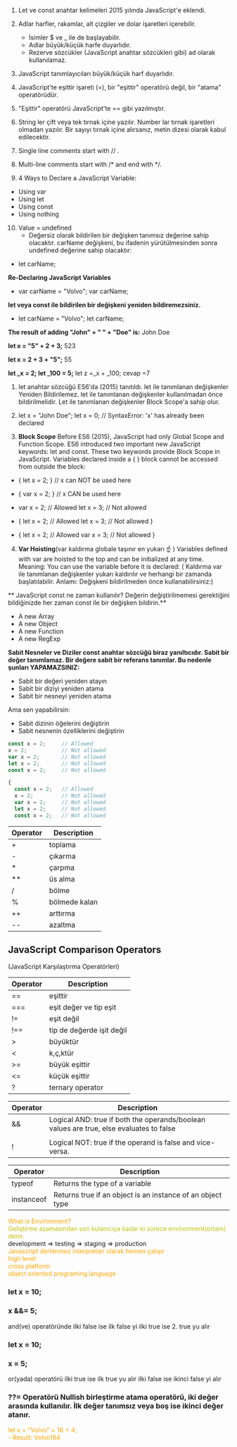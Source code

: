 1. Let ve const anahtar kelimeleri 2015 yılında JavaScript'e eklendi.

2.  Adlar harfler, rakamlar, alt çizgiler ve dolar işaretleri içerebilir.
	-  İsimler $ ve _ ile de başlayabilir.
	-  Adlar büyük/küçük harfe duyarlıdır.
	-  Rezerve sözcükler (JavaScript anahtar sözcükleri gibi) ad olarak kullanılamaz.
	
3. JavaScript tanımlayıcıları büyük/küçük harf duyarlıdır.

4. JavaScript'te eşittir işareti (=), bir "eşittir" operatörü değil, bir "atama" operatörüdür.

5. "Eşittir" operatörü JavaScript'te == gibi yazılmıştır.

6. String ler çift veya tek tırnak içine yazılır. Number lar tırnak işaretleri olmadan yazılır. Bir sayıyı tırnak içine alırsanız, metin dizesi olarak kabul edilecektir.

7. Single line comments start with  // .

8. Multi-line comments start with /* and end with */.

9. 4 Ways to Declare a JavaScript Variable:
 - Using var
 - Using let
 - Using const
 - Using nothing
 
10. Value = undefined
	- Değersiz olarak bildirilen bir değişken tanımsız değerine sahip olacaktır. carName değişkeni, bu ifadenin yürütülmesinden sonra undefined değerine sahip olacaktır:
- let carName;

**Re-Declaring JavaScript Variables**
- var carName = "Volvo";
  var carName;

**let veya const ile bildirilen bir değişkeni yeniden bildiremezsiniz.**
- let carName = "Volvo";
  let carName;
  
**The result of adding "John" + " " + "Doe" is:**
    John Doe

**let x = "5" + 2 + 3;** 
523

**let x = 2 + 3 + "5";**
55

**let _x = 2;
let _100 = 5;**
let z =_x + _100;  cevap =7

1. let anahtar sözcüğü ES6'da (2015) tanıtıldı. let ile tanımlanan değişkenler Yeniden Bildirilemez. let ile tanımlanan değişkenler kullanılmadan önce bildirilmelidir. Let ile tanımlanan değişkenler Block Scope'a sahip olur.

2. let x = "John Doe";
   let x = 0;
// SyntaxError: 'x' has already been declared

3. **Block Scope**
Before ES6 (2015), JavaScript had only Global Scope and Function Scope.
ES6 introduced two important new JavaScript keywords: let and const.
These two keywords provide Block Scope in JavaScript.
Variables declared inside a { } block cannot be accessed from outside the block:
 - {
  let x = 2;
}
// x can NOT be used here

 - {
  var x = 2;
}
// x CAN be used here

 - var x = 2;   // Allowed
   let x = 3;   // Not allowed

 - {
let x = 2;   // Allowed
let x = 3;   // Not allowed
}

 - {
let x = 2;   // Allowed
var x = 3;   // Not allowed
}
4.  **Var Hoisting**(var kaldırma globale taşınır en yukarı ☝ )
Variables defined with var are hoisted to the top and can be initialized at any time.
Meaning: You can use the variable before it is declared:
( Kaldırma var ile tanımlanan değişkenler yukarı kaldırılır ve herhangi bir zamanda başlatılabilir. Anlamı: Değişkeni bildirilmeden önce kullanabilirsiniz:)


** JavaScript const ne zaman kullanılır? Değerin değiştirilmemesi gerektiğini bildiğinizde her zaman const ile bir değişken bildirin.**
- A new Array
- A new Object
- A new Function
- A new RegExp

**Sabit Nesneler ve Diziler const anahtar sözcüğü biraz yanıltıcıdır. Sabit bir değer tanımlamaz. Bir değere sabit bir referans tanımlar. Bu nedenle şunları YAPAMAZSINIZ:**
- Sabit bir değeri yeniden atayın
- Sabit bir diziyi yeniden atama
- Sabit bir nesneyi yeniden atama 

Ama sen yapabilirsin: 
- Sabit dizinin öğelerini değiştirin 
- Sabit nesnenin özelliklerini değiştirin

```javascript
const x = 2;     // Allowed
x = 2;           // Not allowed
var x = 2;       // Not allowed
let x = 2;       // Not allowed
const x = 2;     // Not allowed

{
  const x = 2;   // Allowed
  x = 2;         // Not allowed
  var x = 2;     // Not allowed
  let x = 2;     // Not allowed
  const x = 2;   // Not allowed

```

| Operator  | Description  |
| ------------ | ------------ |
| +   | toplama  |
|  -  | çıkarma  |
|  * |  çarpma |
|  ** | üs alma  |
| /  |  bölme |
| %  |  bölmede kalan |
|  ++ | arttırma  |
|  -- | azaltma  |


## JavaScript Comparison Operators
(JavaScript Karşılaştırma Operatörleri)

|  Operator |  Description |
| ------------ | ------------ |
| ==  |  eşittir |
| ===  |  eşit değer ve  tip eşit |
|  != | eşit değil  |
| !==  |  tip de değerde işit değil  |
| >  | büyüktür  |
| <  | k,ç,ktür  |
| >=  |  büyük eşittir |
| <=  | küçük eşittir  |
|  ? | ternary operator  |

|  Operator |  Description |
| ------------ | ------------ |
|&&|Logical AND: true if both the operands/boolean values are true, else evaluates to false|
| || |Logical OR: true if either of the operands/boolean values is true. evaluates to false if both are false|
| !	 |Logical NOT: true if the operand is false and vice-versa.|

|  Operator |  Description |
| ------------ | ------------ |
|typeof	|  Returns the type of a variable |
|instanceof|	Returns true if an object is an instance of an object type|

<font color="orange"> What is Environment?</font> <br>
<font color="choclate">Geliştirme aşamasından son kulanıcıya kadar ki sürece environment(ortam) denir.</font><br>
development => testing => staging => production <br> 
<font color="orange"> Javascript derlenmez interpretier olarak hemen çalışır <br> high level <br> cross platform <br> object oriented programing language </font> <br>


### let x = 10; 
### x &&= 5; 
and(ve) operatöründe ilki false ise ilk false yi ilki true ise 2. true yu alır

### let x = 10; 
### x = 5; 
   or(yada) operatörü ilki true ise ilk true yu alır ilki false ise ikinci false yi alır

### ??= Operatörü Nullish birleştirme atama operatörü, iki değer arasında kullanılır. İlk değer tanımsız veya boş ise ikinci değer atanır.

<font color="orange">
let x = "Volvo" + 16 + 4;<br>
  - Result:
    Volvo164
</font> <br>

